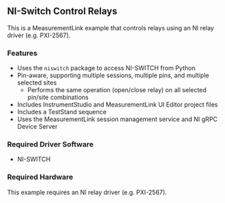 ## NI-Switch Control Relays

This is a MeasurementLink example that controls relays using an NI relay driver
(e.g. PXI-2567).

### Features

- Uses the `niswitch` package to access NI-SWITCH from Python
- Pin-aware, supporting multiple sessions, multiple pins, and multiple selected sites
  - Performs the same operation (open/close relay) on all selected pin/site combinations
- Includes InstrumentStudio and MeasurementLink UI Editor project files
- Includes a TestStand sequence
- Uses the MeasurementLink session management service and NI gRPC Device Server

### Required Driver Software

- NI-SWITCH

### Required Hardware

This example requires an NI relay driver (e.g. PXI-2567).